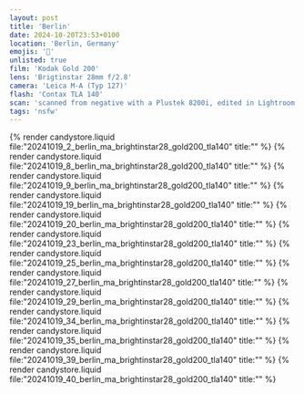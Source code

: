 ```yaml
---
layout: post
title: 'Berlin'
date: 2024-10-20T23:53+0100
location: 'Berlin, Germany'
emojis: '🔞'
unlisted: true
film: 'Kodak Gold 200'
lens: 'Brigtinstar 28mm f/2.8'
camera: 'Leica M-A (Typ 127)'
flash: 'Contax TLA 140'
scan: 'scanned from negative with a Plustek 8200i, edited in Lightroom'
tags: 'nsfw'
---
```


{% render candystore.liquid file:"20241019_2_berlin_ma_brightinstar28_gold200_tla140" title:"" %}
{% render candystore.liquid file:"20241019_8_berlin_ma_brightinstar28_gold200_tla140" title:"" %}
{% render candystore.liquid file:"20241019_9_berlin_ma_brightinstar28_gold200_tla140" title:"" %}
{% render candystore.liquid file:"20241019_19_berlin_ma_brightinstar28_gold200_tla140" title:"" %}
{% render candystore.liquid file:"20241019_20_berlin_ma_brightinstar28_gold200_tla140" title:"" %}
{% render candystore.liquid file:"20241019_23_berlin_ma_brightinstar28_gold200_tla140" title:"" %}
{% render candystore.liquid file:"20241019_25_berlin_ma_brightinstar28_gold200_tla140" title:"" %}
{% render candystore.liquid file:"20241019_27_berlin_ma_brightinstar28_gold200_tla140" title:"" %}
{% render candystore.liquid file:"20241019_29_berlin_ma_brightinstar28_gold200_tla140" title:"" %}
{% render candystore.liquid file:"20241019_34_berlin_ma_brightinstar28_gold200_tla140" title:"" %}
{% render candystore.liquid file:"20241019_35_berlin_ma_brightinstar28_gold200_tla140" title:"" %}
{% render candystore.liquid file:"20241019_39_berlin_ma_brightinstar28_gold200_tla140" title:"" %}
{% render candystore.liquid file:"20241019_40_berlin_ma_brightinstar28_gold200_tla140" title:"" %}
